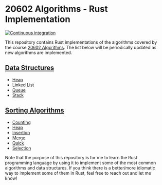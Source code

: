 # 20602 Algorithms - Rust Implementation
[![Continuous integration](https://github.com/scortino/algorithms/actions/workflows/ci.yml/badge.svg)](https://github.com/scortino/algorithms/actions/workflows/ci.yml)

This repository contains Rust implementations of the algorithms covered by the course [20602 Algorithms](http://didattica.unibocconi.it/ts/tsn_anteprima.php?cod_ins=20602&anno=2021&IdPag=6351). The list below will be periodically updated as new algorithms are implemented.

## [Data Structures](https://github.com/scortino/algorithms/tree/master/src/data_structures)
* [Heap](https://github.com/scortino/algorithms/blob/master/src/data_structures/heap.rs)
* Linked List
* [Queue](https://github.com/scortino/algorithms/blob/master/src/data_structures/queue.rs)
* [Stack](https://github.com/scortino/algorithms/blob/master/src/data_structures/stack.rs)

## [Sorting Algorithms](https://github.com/scortino/algorithms/tree/master/src/sorting)
* [Counting](https://github.com/scortino/algorithms/blob/master/src/sorting/counting_sort.rs)
* [Heap](https://github.com/scortino/algorithms/blob/master/src/sorting/heap_sort.rs)
* [Insertion](https://github.com/scortino/algorithms/blob/master/src/sorting/insertion_sort.rs)
* [Merge](https://github.com/scortino/algorithms/blob/master/src/sorting/merge_sort.rs)
* [Quick](https://github.com/scortino/algorithms/blob/master/src/sorting/quick_sort.rs)
* [Selection](https://github.com/scortino/algorithms/blob/master/src/sorting/selection_sort.rs)

Note that the purpose of this repository is for me to learn the Rust programming language by using it to implement some of the most common algorithms and data structures. If you think there is a better/more idiomatic way to implement some of them in Rust, feel free to reach out and let me know!